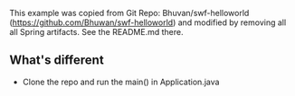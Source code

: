 This example was copied from Git Repo: Bhuvan/swf-helloworld (https://github.com/Bhuwan/swf-helloworld) and modified by removing all all Spring artifacts.
See the README.md there.

## What's different
* Clone the repo and run the main() in Application.java
